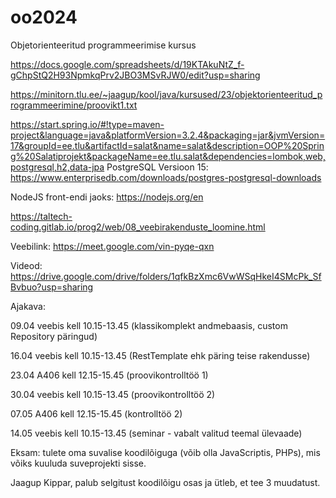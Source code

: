 # oo2024
Objetorienteeritud programmeerimise kursus


https://docs.google.com/spreadsheets/d/19KTAkuNtZ_f-gChpStQ2H93NpmkqPrv2JBO3MSvRJW0/edit?usp=sharing

https://minitorn.tlu.ee/~jaagup/kool/java/kursused/23/objektorienteeritud_programmeerimine/proovikt1.txt

https://start.spring.io/#!type=maven-project&language=java&platformVersion=3.2.4&packaging=jar&jvmVersion=17&groupId=ee.tlu&artifactId=salat&name=salat&description=OOP%20Spring%20Salatiprojekt&packageName=ee.tlu.salat&dependencies=lombok,web,postgresql,h2,data-jpa
PostgreSQL Versioon 15: https://www.enterprisedb.com/downloads/postgres-postgresql-downloads

NodeJS front-endi jaoks: https://nodejs.org/en

https://taltech-coding.gitlab.io/prog2/web/08_veebirakenduste_loomine.html

Veebilink: https://meet.google.com/vin-pyqe-qxn

Videod: https://drive.google.com/drive/folders/1qfkBzXmc6VwWSqHkeI4SMcPk_SfBvbuo?usp=sharing

Ajakava:

09.04 veebis kell 10.15-13.45 (klassikomplekt andmebaasis, custom Repository päringud)

16.04 veebis kell 10.15-13.45 (RestTemplate ehk päring teise rakendusse)

23.04 A406 kell 12.15-15.45 (proovikontrolltöö 1)

30.04 veebis kell 10.15-13.45 (proovikontrolltöö 2)

07.05 A406 kell 12.15-15.45 (kontrolltöö 2)

14.05 veebis kell 10.15-13.45 (seminar - vabalt valitud teemal ülevaade) 

Eksam: tulete oma suvalise koodilõiguga (võib olla JavaScriptis, PHPs), mis võiks kuuluda suveprojekti sisse.

Jaagup Kippar, palub selgitust koodilõigu osas ja ütleb, et tee 3 muudatust.
